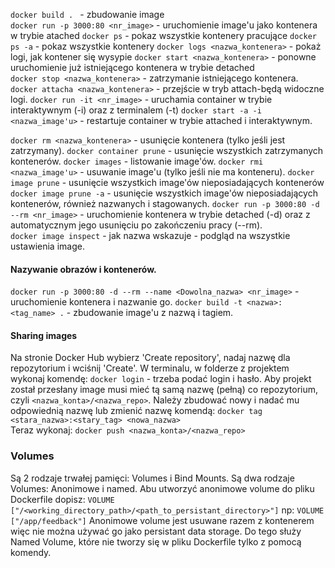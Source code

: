 `docker build . ` - zbudowanie image  
`docker run -p 3000:80 <nr_image>` - uruchomienie image'u jako kontenera w trybie atached
`docker ps` - pokaz wszystkie kontenery pracujące
`docker ps -a` - pokaz wszystkie kontenery
`docker logs <nazwa_kontenera>` - pokaż logi, jak kontener się wysypie
`docker start <nazwa_kontenera>` - ponowne uruchomienie już istniejącego kontenera w trybie detached  
`docker stop <nazwa_kontenera>` - zatrzymanie istniejącego kontenera.
`docker attacha <nazwa_kontenera>` - przejście w tryb attach-będą widoczne logi.
`docker run -it <nr_image>` - uruchamia container w trybie interaktywnym (-i) oraz z terminalem (-t)
`docker start -a -i <nazwa_image'u>` - restartuje container w trybie attached i interaktywnym.

`docker rm <nazwa_kontenera>` - usunięcie kontenera (tylko jeśli jest zatrzymany).
`docker container prune` - usunięcie wszystkich zatrzymanych kontenerów.
`docker images` - listowanie image'ów.
`docker rmi <nazwa_image'u>` - usuwanie image'u (tylko jeśli nie ma konteneru).
`docker image prune` - usunięcie wszystkich image'ów nieposiadających kontenerów
`docker image prune -a` - usunięcie wszystkich image'ów nieposiadających kontenerów, również nazwanych i stagowanych.
`docker run -p 3000:80 -d --rm <nr_image>` - uruchomienie kontenera w trybie detached (-d) oraz z automatycznym jego
usunięciu po zakończeniu pracy (--rm).  
`docker image inspect`  - jak nazwa wskazuje - podgląd na wszystkie ustawienia image.

#### Nazywanie obrazów i kontenerów.

`docker run -p 3000:80 -d --rm --name <Dowolna_nazwa> <nr_image>` - uruchomienie kontenera i nazwanie go.
`docker build -t <nazwa>:<tag_name> .` - zbudowanie image'u z nazwą i tagiem.

#### Sharing images

Na stronie Docker Hub wybierz 'Create repository', nadaj nazwę dla repozytorium i wciśnij 'Create'. W terminalu, w
folderze z projektem wykonaj komendę:
`docker login` - trzeba podać login i hasło.
Aby projekt został przesłany image musi mieć tą samą nazwę (pełną) co repozytorium, czyli `<nazwa_konta>/<nazwa_repo>`.
Należy zbudować nowy i nadać mu odpowiednią nazwę lub zmienić nazwę komendą:
`docker tag <stara_nazwa>:<stary_tag> <nowa_nazwa>`  
Teraz wykonaj:
`docker push <nazwa_konta>/<nazwa_repo>`

### Volumes

Są 2 rodzaje trwałej pamięci: Volumes i Bind Mounts. Są dwa rodzaje Volumes: Anonimowe i named.
Abu utworzyć anonimowe volume do pliku Dockerfile dopisz:
`VOLUME ["/<working_directory_path>/<path_to_persistant_directory>"]` np:
`VOLUME ["/app/feedback"]`
Anonimowe volume jest usuwane razem z kontenerem więc nie można używać go jako persistant data storage. Do tego służy
Named Volume, które nie tworzy się w pliku Dockerfile tylko z pomocą komendy.
